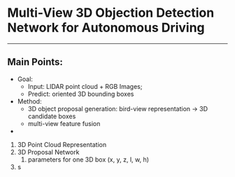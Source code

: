 # Multi-View 3D Objection Detection Network for Autonomous Driving

---

## Main Points:

* Goal:  
  * Input: LIDAR point cloud + RGB Images; 
  * Predict: oriented 3D bounding boxes
* Method:
  * 3D object proposal generation: bird-view representation -&gt; 3D candidate boxes
  * multi-view feature fusion
* 
1. 3D Point Cloud Representation
2. 3D Proposal Network
   1. parameters for one 3D box \(x, y, z, l, w, h\)
3. s



